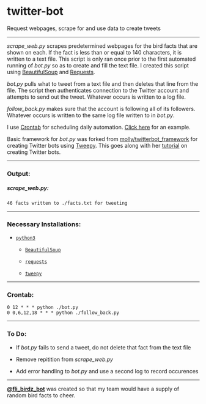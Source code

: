 # twitter-bot

Request webpages, scrape for and use data to create tweets

---

<i>scrape_web.py</i> scrapes predetermined webpages for the bird facts that are shown on each. If the fact is less than or equal to 140 characters, it is written to a text file. This script is only ran once prior to the first automated running of <i>bot.py</i> so as to create and fill the text file. I created this script using [BeautifulSoup](https://www.crummy.com/software/BeautifulSoup/bs4/doc/) and [Requests](http://docs.python-requests.org/en/master/).

<i>bot.py</i> pulls what to tweet from a text file and then deletes that line from the file. The script then authenticates connection to the Twitter account and attempts to send out the tweet. Whatever occurs is written to a log file.

<i>follow_back.py</i> makes sure that the account is following all of its followers. Whatever occurs is written to the same log file written to in <i>bot.py</i>.

I use [Crontab](http://crontab.org/) for scheduling daily automation. [Click here](https://github.com/magarenzo/twitter-bot#crontab) for an example.

Basic framework for *bot.py* was forked from [molly/twitterbot_framework](https://github.com/molly/twitterbot_framework) for creating Twitter bots using [Tweepy](http://www.tweepy.org). This goes along with her [tutorial](http://blog.mollywhite.net/twitter-bots-pt2/) on creating Twitter bots.

---

<h3>Output:</h3>

<h5><i>scrape_web.py</i>:</h5>

`46 facts written to ./facts.txt for tweeting`

---

<h3>Necessary Installations:</h3>

* [`python3`](https://docs.python.org/3/)

  * [`BeautifulSoup`](https://www.crummy.com/software/BeautifulSoup/bs4/doc/)

  * [`requests`](http://docs.python-requests.org/en/master/)

  * [`tweepy`](http://www.tweepy.org)

---

<h3>Crontab:</h3>

`0 12 * * * python ./bot.py`<br>`0 0,6,12,18 * * * python ./follow_back.py`

---

<h3>To Do:</h3>

* If <i>bot.py</i> fails to send a tweet, do not delete that fact from the text file

* Remove repitition from <i>scrape_web.py</i>

* Add error handling to <i>bot.py</i> and use a second log to record occurences

---

**[@fli_birdz_bot](https://twitter.com/fli_birdz_bot)** was created so that my team would have a supply of random bird facts to cheer.
